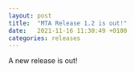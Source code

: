 ```yaml
---
layout: post
title:  "MTA Release 1.2 is out!"
date:   2021-11-16 11:30:49 +0100
categories: releases
---
```


A new release is out!